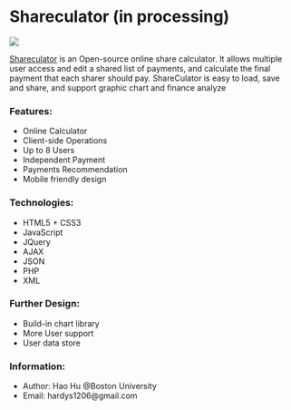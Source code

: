 # Shareculator (in processing)
<p><a href="http://hhao.hostei.com/shareculator/index.php" target="_blank">
<img src="http://hhao.hostei.com/shareculator/pic/logo.png"/></a></p>

<a href="http://hhao.hostei.com/shareculator/index.php" target="_blank">Shareculator</a> is an Open-source online share calculator. It allows multiple user access and edit a shared list of payments, and calculate the final payment that each sharer should pay. ShareCulator is easy to load, save and share, and support graphic chart and finance analyze

<h3>Features: </h3>
  <ul>
    <li>Online Calculator</li>
    <li>Client-side Operations</li>
    <li>Up to 8 Users</li>
    <li>Independent Payment</li>
    <li>Payments Recommendation</li>
    <li>Mobile friendly design</li>
  </ul>

<h3>Technologies: </h3>
  <ul>
    <li>HTML5 + CSS3</li>
    <li>JavaScript</li>
    <li>JQuery</li>
    <li>AJAX</li>
    <li>JSON</li>
    <li>PHP</li>
    <li>XML</li>
  </ul>

<h3>Further Design: </h3>
  <ul>
    <li>Build-in chart library</li>
    <li>More User support</li>
    <li>User data store</li>
  </ul>


<h3>Information: </h3>
  <ul>
    <li>Author: Hao Hu @Boston University</li>
    <li>Email:  hardys1206@gmail.com</li>
  </ul>

